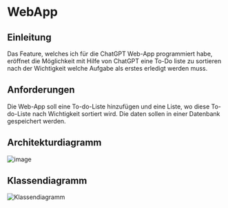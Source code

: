 # WebApp
## Einleitung
Das Feature, welches ich für die ChatGPT Web-App programmiert habe, eröffnet die Möglichkeit mit Hilfe von ChatGPT eine To-Do liste zu sortieren nach der Wichtigkeit welche Aufgabe als erstes erledigt werden muss. 

## Anforderungen
Die Web-App soll eine To-do-Liste hinzufügen und eine Liste, wo diese To-do-Liste nach Wichtigkeit sortiert wird.
Die daten sollen in einer Datenbank gespeichert werden.

## Architekturdiagramm
![image](https://github.com/TimonKy/web_entwicklung_BFAX422A/assets/126243654/43953235-8019-4105-8e73-5e8abdb6f6bc)

## Klassendiagramm
![Klassendiagramm](https://github.com/TimonKy/web_entwicklung_BFAX422A/assets/126243654/8d12616a-77ce-41b5-a76e-263fe5038123)


